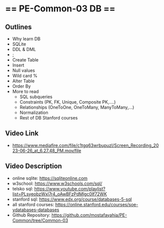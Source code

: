 # == PE-Common-03 DB ==
## Outlines
- Why learn DB
- SQLite 
- DDL & DML
- ;
- Create Table
- Insert
- Null values
- Wild card %
- Alter Table
- Order By
- More to read
  - SQL subqueries
  - Constraints (PK, FK, Unique, Composite PK,....)
  - Relationships (OneToOne, OneToMany, ManyToMany,...)
  - Normalization
  - Rest of DB Stanford courses

## Video Link
- https://www.mediafire.com/file/c1tgq63wrbupuzl/Screen_Recording_2023-06-26_at_6.27.48_PM.mov/file

## Video Description
- online sqlite: https://sqliteonline.com
- w3school: https://www.w3schools.com/sql/
- telsko sql: https://www.youtube.com/playlist?list=PLsyeobzWxl7r4_oAwBFzPdMlgc0If72WK
- stanford sql: https://www.edx.org/course/databases-5-sql
- all stanford courses: https://online.stanford.edu/courses/soe-ydatabases-databases
- Github Repository: https://github.com/mostafayahia/PE-Common/tree/Common-03
